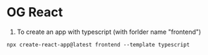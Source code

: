 # OG React

1. To create an app with typescript (with forlder name "frontend")

```
npx create-react-app@latest frontend --template typescript
```
```